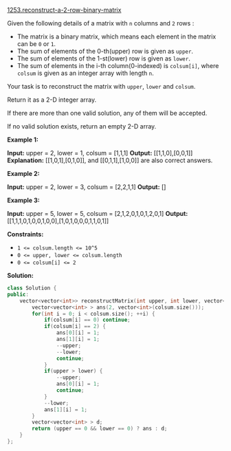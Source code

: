 [1253.reconstruct-a-2-row-binary-matrix](https://leetcode.com/problems/reconstruct-a-2-row-binary-matrix/)  

Given the following details of a matrix with `n` columns and `2` rows :

*   The matrix is a binary matrix, which means each element in the matrix can be `0` or `1`.
*   The sum of elements of the 0-th(upper) row is given as `upper`.
*   The sum of elements of the 1-st(lower) row is given as `lower`.
*   The sum of elements in the i-th column(0-indexed) is `colsum[i]`, where `colsum` is given as an integer array with length `n`.

Your task is to reconstruct the matrix with `upper`, `lower` and `colsum`.

Return it as a 2-D integer array.

If there are more than one valid solution, any of them will be accepted.

If no valid solution exists, return an empty 2-D array.

**Example 1:**

**Input:** upper = 2, lower = 1, colsum = \[1,1,1\]
**Output:** \[\[1,1,0\],\[0,0,1\]\]
**Explanation:** \[\[1,0,1\],\[0,1,0\]\], and \[\[0,1,1\],\[1,0,0\]\] are also correct answers.

**Example 2:**

**Input:** upper = 2, lower = 3, colsum = \[2,2,1,1\]
**Output:** \[\]

**Example 3:**

**Input:** upper = 5, lower = 5, colsum = \[2,1,2,0,1,0,1,2,0,1\]
**Output:** \[\[1,1,1,0,1,0,0,1,0,0\],\[1,0,1,0,0,0,1,1,0,1\]\]

**Constraints:**

*   `1 <= colsum.length <= 10^5`
*   `0 <= upper, lower <= colsum.length`
*   `0 <= colsum[i] <= 2`  



**Solution:**  

```cpp
class Solution {
public:
    vector<vector<int>> reconstructMatrix(int upper, int lower, vector<int>& colsum) {
        vector<vector<int> > ans(2, vector<int>(colsum.size()));
        for(int i = 0; i < colsum.size(); ++i) {
            if(colsum[i] == 0) continue;
            if(colsum[i] == 2) {
                ans[0][i] = 1;
                ans[1][i] = 1;
                --upper;
                --lower;
                continue;
            }
            if(upper > lower) {
                --upper;
                ans[0][i] = 1;
                continue;
            }
            --lower;
            ans[1][i] = 1;
        }
        vector<vector<int> > d;
        return (upper == 0 && lower == 0) ? ans : d;
    }
};
```
      